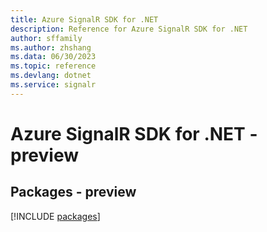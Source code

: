 ```yaml
---
title: Azure SignalR SDK for .NET
description: Reference for Azure SignalR SDK for .NET
author: sffamily
ms.author: zhshang
ms.data: 06/30/2023
ms.topic: reference
ms.devlang: dotnet
ms.service: signalr
---
```

# Azure SignalR SDK for .NET - preview
## Packages - preview
[!INCLUDE [packages](signalr-index.md)]